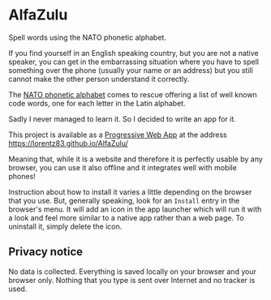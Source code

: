 # AlfaZulu

Spell words using the NATO phonetic alphabet.

If you find yourself in an English speaking country, but you are not a
native speaker, you can get in the embarrassing situation where you
have to spell something over the phone (usually your name or an
address) but you still cannot make the other person understand it
correctly.

The [NATO phonetic
alphabet](https://en.wikipedia.org/wiki/NATO_phonetic_alphabet) comes
to rescue offering a list of well known code words, one for each
letter in the Latin alphabet.

Sadly I never managed to learn it. So I decided to write an app for
it.

This project is available as a [Progressive Web
App](https://developer.mozilla.org/en-US/docs/Web/Progressive_web_apps)
at the address https://lorentz83.github.io/AlfaZulu/

Meaning that, while it is a website and therefore it is perfectly
usable by any browser, you can use it also offline and it integrates
well with mobile phones!

Instruction about how to install it varies a little depending on the
browser that you use. But, generally speaking, look for an `Install`
entry in the browser's menu.  It will add an icon in the app launcher
which will run it with a look and feel more similar to a native app
rather than a web page.  To uninstall it, simply delete the icon.

## Privacy notice

No data is collected. Everything is saved locally on your browser and
your browser only.  Nothing that you type is sent over Internet and
no tracker is used.
